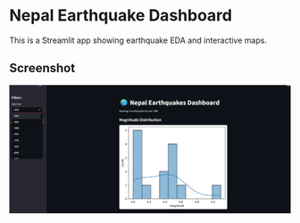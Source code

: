 # Nepal Earthquake Dashboard

This is a Streamlit app showing earthquake EDA and interactive maps.

## Screenshot

![Dashboard Screenshot](Screenshort/01.png)
